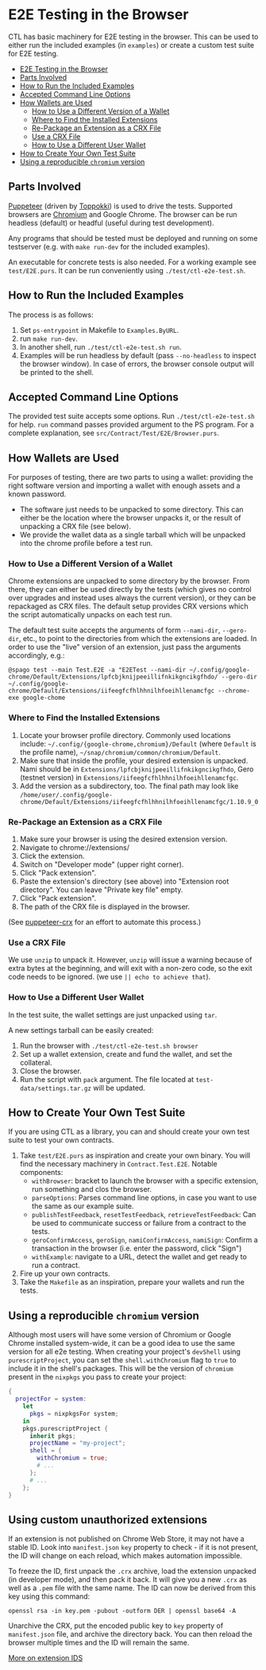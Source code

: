 # E2E Testing in the Browser

CTL has basic machinery for E2E testing in the browser. This can be used to either run the included examples (in `examples`) or create a custom test suite for E2E testing.

- [E2E Testing in the Browser](#e2e-testing-in-the-browser)
- [Parts Involved](#parts-involved)
- [How to Run the Included Examples](#how-to-run-the-included-examples)
- [Accepted Command Line Options](#accepted-command-line-options)
- [How Wallets are Used](#how-wallets-are-used)
  - [How to Use a Different Version of a Wallet](#how-to-use-a-different-version-of-a-wallet)
  - [Where to Find the Installed Extensions](#where-to-find-the-installed-extensions)
  - [Re-Package an Extension as a CRX File](#re-package-an-extension-as-a-crx-file)
  - [Use a CRX File](#use-a-crx-file)
  - [How to Use a Different User Wallet](#how-to-use-a-different-user-wallet)
- [How to Create Your Own Test Suite](#how-to-create-your-own-test-suite)
- [Using a reproducible `chromium` version](#using-a-reproducible-chromium-version)

## Parts Involved

[Puppeteer](https://github.com/puppeteer/puppeteer) (driven by [Toppokki](https://github.com/justinwoo/purescript-toppokki))
is used to drive the tests. Supported browsers are [Chromium](https://www.chromium.org/) and Google Chrome.
The browser can be run headless (default) or headful (useful during test development).

Any programs that should be tested must be deployed and running on some testserver (e.g. with `make run-dev` for the included examples).

An executable for concrete tests is also needed. For a working example see `test/E2E.purs`. It can be run conveniently using `./test/ctl-e2e-test.sh`.

## How to Run the Included Examples

The process is as follows:

1. Set `ps-entrypoint` in Makefile to `Examples.ByURL`.
2. run `make run-dev`.
3. In another shell, run `./test/ctl-e2e-test.sh run`.
4. Examples will be run headless by default (pass `--no-headless` to inspect the browser window). In case of errors, the browser console output will be printed to the shell.

## Accepted Command Line Options

The provided test suite accepts some options. Run `./test/ctl-e2e-test.sh` for help. `run` command passes provided argument to the PS program. For a complete explanation, see `src/Contract/Test/E2E/Browser.purs`.

## How Wallets are Used

For purposes of testing, there are two parts to using a wallet: providing the right software version and importing a wallet with enough assets and a known password.

- The software just needs to be unpacked to some directory. This can either be the location where the browser unpacks it, or the result of unpacking a CRX file (see below).
- We provide the wallet data as a single tarball which will be unpacked into the chrome profile before a test run.

### How to Use a Different Version of a Wallet

Chrome extensions are unpacked to some directory by the browser. From there, they can either be used directly by the tests (which gives no control over upgrades and instead uses always the current version), or they can be repackaged as CRX files. The default setup provides CRX versions which the script automatically unpacks on each test run.

The default test suite accepts the arguments of form `--nami-dir`, `--gero-dir`, etc., to point to the directories from which the extensions are loaded. In order to use the "live" version of an extension, just pass the arguments accordingly, e.g.:

```
@spago test --main Test.E2E -a "E2ETest --nami-dir ~/.config/google-chrome/Default/Extensions/lpfcbjknijpeeillifnkikgncikgfhdo/ --gero-dir ~/.config/google-chrome/Default/Extensions/iifeegfcfhlhhnilhfoeihllenamcfgc --chrome-exe google-chome
```

### Where to Find the Installed Extensions

1. Locate your browser profile directory. Commonly used locations include: `~/.config/{google-chrome,chromium}/Default` (where `Default` is the profile name), `~/snap/chromium/common/chromium/Default`.
2. Make sure that inside the profile, your desired extension is unpacked. Nami should be in `Extensions/lpfcbjknijpeeillifnkikgncikgfhdo`, Gero (testnet version) in `Extensions/iifeegfcfhlhhnilhfoeihllenamcfgc`.
3. Add the version as a subdirectory, too. The final path may look like `/home/user/.config/google-chrome/Default/Extensions/iifeegfcfhlhhnilhfoeihllenamcfgc/1.10.9_0`

### Re-Package an Extension as a CRX File

1. Make sure your browser is using the desired extension version.
2. Navigate to chrome://extensions/
3. Click the extension.
4. Switch on "Developer mode" (upper right corner).
5. Click "Pack extension".
6. Paste the extension's directory (see above) into "Extension root directory". You can leave "Private key file" empty.
7. Click "Pack extension".
8. The path of the CRX file is displayed in the browser.

(See [puppeteer-crx](https://www.npmjs.com/package/puppeteer-crx) for an effort to automate this process.)

### Use a CRX File

We use `unzip` to unpack it. However, `unzip` will issue a warning because of extra bytes at the beginning, and will exit with a non-zero code, so the exit code needs to be ignored. (we use `|| echo to achieve that`).

### How to Use a Different User Wallet

In the test suite, the wallet settings are just unpacked using `tar`.

A new settings tarball can be easily created:

1. Run the browser with `./test/ctl-e2e-test.sh browser`
2. Set up a wallet extension, create and fund the wallet, and set the collateral.
3. Close the browser.
4. Run the script with `pack` argument. The file located at `test-data/settings.tar.gz` will be updated.

## How to Create Your Own Test Suite

If you are using CTL as a library, you can and should create your own test suite to test your own contracts.

1. Take `test/E2E.purs` as inspiration and create your own binary. You will find the necessary machinery in `Contract.Test.E2E`. Notable components:
   - `withBrowser`: bracket to launch the browser with a specific extension, run something and clos the browser.
   - `parseOptions`: Parses command line options, in case you want to use the same as our example suite.
   - `publishTestFeedback`, `resetTestFeedback`, `retrieveTestFeedback`: Can be used to communicate success or failure from a contract to the tests.
   - `geroConfirmAccess`, `geroSign`, `namiConfirmAccess`, `namiSign`: Confirm a transaction in the browser (i.e. enter the password, click "Sign")
   - `withExample`: navigate to a URL, detect the wallet and get ready to run a contract.
2. Fire up your own contracts.
3. Take the `Makefile` as an inspiration, prepare your wallets and run the tests.

## Using a reproducible `chromium` version

Although most users will have some version of Chromium or Google Chrome installed system-wide, it can be a good idea to use the same version for all e2e testing. When creating your project's `devShell` using `purescriptProject`, you can set the `shell.withChromium` flag to `true` to include it in the shell's packages. This will be the version of `chromium` present in the `nixpkgs` you pass to create your project:

```nix
{
  projectFor = system:
    let
      pkgs = nixpkgsFor system;
    in
    pkgs.purescriptProject {
      inherit pkgs;
      projectName = "my-project";
      shell = {
        withChromium = true;
        # ...
      };
      # ...
    };
}
```

## Using custom unauthorized extensions

If an extension is not published on Chrome Web Store, it may not have a stable ID. Look into `manifest.json` `key` property to check - if it is not present, the ID will change on each reload, which makes automation impossible.

To freeze the ID, first unpack the `.crx` archive, load the extension unpacked (in developer mode), and then pack it back. It will give you a new `.crx` as well as a `.pem` file with the same name. The ID can now be derived from this key using this command:

```
openssl rsa -in key.pem -pubout -outform DER | openssl base64 -A
```

Unarchive the CRX, put the encoded public key to `key` property of `manifest.json` file, and archive the directory back. You can then reload the browser multiple times and the ID will remain the same.

[More on extension IDS](https://stackoverflow.com/questions/37317779/making-a-unique-extension-id-and-key-for-chrome-extension)
